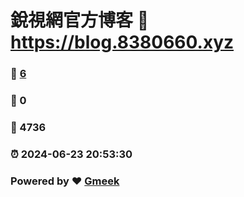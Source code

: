 # 銳視網官方博客 :link: https://blog.8380660.xyz 
### :page_facing_up: [6](https://blog.8380660.xyz/tag.html) 
### :speech_balloon: 0 
### :hibiscus: 4736 
### :alarm_clock: 2024-06-23 20:53:30 
### Powered by :heart: [Gmeek](https://github.com/Meekdai/Gmeek)
